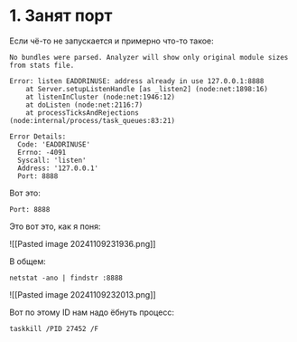 
# 1. Занят порт

Если чё-то не запускается и примерно что-то такое:

```BASH:
No bundles were parsed. Analyzer will show only original module sizes from stats file.

Error: listen EADDRINUSE: address already in use 127.0.0.1:8888
    at Server.setupListenHandle [as _listen2] (node:net:1898:16)
    at listenInCluster (node:net:1946:12)
    at doListen (node:net:2116:7)
    at processTicksAndRejections (node:internal/process/task_queues:83:21) 

Error Details:
  Code: 'EADDRINUSE'
  Errno: -4091
  Syscall: 'listen'
  Address: '127.0.0.1'
  Port: 8888

```

Вот это:

```BASH:
Port: 8888
```

Это вот это, как я поня:

![[Pasted image 20241109231936.png]]


В общем:

```BASH:
netstat -ano | findstr :8888
```

![[Pasted image 20241109232013.png]]

Вот по этому ID нам надо ёбнуть процесс:

```BASH:
taskkill /PID 27452 /F
```



